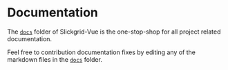 # Documentation

The [`docs`](https://github.com/ghiscoding/slickgrid-vue/tree/master/docs) folder of Slickgrid-Vue is the one-stop-shop for all project related documentation.

Feel free to contribution documentation fixes by editing any of the markdown files in the [`docs`](https://github.com/ghiscoding/slickgrid-vue/tree/master/docs) folder.
